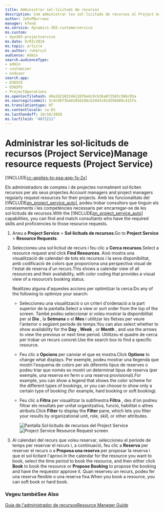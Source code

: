 ```yaml
---
title: Administrar sol·licituds de recursos
description: Com administrar les sol·licituds de recursos al Project Service
author: JohnPBurrows
manager: kfend
ms.service: dynamics-365-customerservice
ms.custom:
- dyn365-projectservice
ms.date: 8/03/2018
ms.topic: article
ms.author: ruhercul
audience: Admin
search.audienceType:
- admin
- customizer
- enduser
search.app:
- D365CE
- D365PS
- ProjectOperations
ms.openlocfilehash: 49a2d2102246126f6edc9cb36a072583c566c95a
ms.sourcegitcommit: 5c4c9bf3ba018562d6cb3443c01d550489c415fa
ms.translationtype: HT
ms.contentlocale: ca-ES
ms.lasthandoff: 10/16/2020
ms.locfileid: "4072211"
---
```

# <a name="manage-resource-requests-project-service"></a><span data-ttu-id="f2188-103">Administrar les sol·licituds de recursos (Project Service)</span><span class="sxs-lookup"><span data-stu-id="f2188-103">Manage resource requests (Project Service)</span></span>

[!INCLUDE[cc-applies-to-psa-app-1x-2x](../includes/cc-applies-to-psa-app-1x-2x.md)]

<span data-ttu-id="f2188-104">Els administradors de comptes i de projectes normalment sol·liciten recursos per als seus projectes.</span><span class="sxs-lookup"><span data-stu-id="f2188-104">Account managers and project managers regularly request resources for their projects.</span></span> <span data-ttu-id="f2188-105">Amb les funcionalitats del [!INCLUDE[pn_project_service_auto](../includes/pn-project-service-auto.md)], podeu trobar consultors que tinguin els coneixements i les competències necessaris per encarregar-se de les sol·licituds de recursos.</span><span class="sxs-lookup"><span data-stu-id="f2188-105">With the [!INCLUDE[pn_project_service_auto](../includes/pn-project-service-auto.md)] capabilities, you can find and match consultants who have the required skills and proficiencies to those resource requests.</span></span>  
  
1. <span data-ttu-id="f2188-106">Aneu a **Project Service** > **Sol·licituds de recursos**.</span><span class="sxs-lookup"><span data-stu-id="f2188-106">Go to **Project Service** > **Resource Requests**.</span></span>  
  
2. <span data-ttu-id="f2188-107">Seleccioneu una sol·licitud de recurs i feu clic a **Cerca recursos**.</span><span class="sxs-lookup"><span data-stu-id="f2188-107">Select a resource request and click **Find Resources**.</span></span> <span data-ttu-id="f2188-108">Això mostra una visualització de calendari de tots els recursos i la seva disponibilitat, amb codificació de colors que proporciona una perspectiva visual de l'estat de reserva d'un recurs.</span><span class="sxs-lookup"><span data-stu-id="f2188-108">This shows a calendar view of all resources and their availability, with color coding that provides a visual view of a resource’s booking status.</span></span>  
  
    <span data-ttu-id="f2188-109">Realitzeu alguna d'aquestes accions per optimitzar la cerca:</span><span class="sxs-lookup"><span data-stu-id="f2188-109">Do any of the following to optimize your search:</span></span>  
  
   -   <span data-ttu-id="f2188-110">Seleccioneu una visualització o un criteri d'ordenació a la part superior de la pantalla.</span><span class="sxs-lookup"><span data-stu-id="f2188-110">Select a view or sort order from the top of the screen.</span></span> <span data-ttu-id="f2188-111">També podeu seleccionar si voleu mostrar la disponibilitat per al **Dia** , la **Setmana** o el **Mes** i utilitzar les fletxes per veure l'anterior o següent període de temps.</span><span class="sxs-lookup"><span data-stu-id="f2188-111">You can also select whether to show availability for the **Day** , **Week** , or **Month** , and use the arrows to view the previous or next time period.</span></span> <span data-ttu-id="f2188-112">Utilitzeu el quadre de cerca per trobar un recurs concret.</span><span class="sxs-lookup"><span data-stu-id="f2188-112">Use the search box to find a specific resource.</span></span>  
  
   -   <span data-ttu-id="f2188-113">Feu clic a **Opcions** per canviar el que es mostra.</span><span class="sxs-lookup"><span data-stu-id="f2188-113">Click **Options** to change what displays.</span></span> <span data-ttu-id="f2188-114">Per exemple, podeu mostrar una llegenda que mostri l'esquema de colors per als diferents tipus de reserves o podeu triar que només es mostri un determinat tipus de reserva (per exemple, una reserva en ferm o una reserva provisional).</span><span class="sxs-lookup"><span data-stu-id="f2188-114">For example, you can show a legend that shows the color scheme for the different types of bookings, or you can choose to show only a certain type of booking (for example, hard booking or soft booking).</span></span>  
  
   -   <span data-ttu-id="f2188-115">Feu clic a **Filtra** per visualitzar la subfinestra **Filtra** , des d'on podreu filtrar els resultats per unitat organitzativa, funció, habilitat o altres atributs.</span><span class="sxs-lookup"><span data-stu-id="f2188-115">Click **Filter** to display the **Filter** pane, which lets you filter your results by organizational unit, role, skill, or other attributes.</span></span>  
  
       <span data-ttu-id="f2188-116">![Pantalla Sol·licituds de recursos del Project Service](../psa/media/project-service-resource-request-screen.png "Pantalla Sol·licituds de recursos del Project Service")</span><span class="sxs-lookup"><span data-stu-id="f2188-116">![Project Service Resource Request screen](../psa/media/project-service-resource-request-screen.png "Project Service Resource Request screen")</span></span>  
  
3. <span data-ttu-id="f2188-117">Al calendari del recurs que voleu reservar, seleccioneu el període de temps per reservar el recurs i, a continuació, feu clic a **Reserva** per reservar el recurs o a **Proposa una reserva** per proposar la reserva i que el sol·licitant l'aprovi.</span><span class="sxs-lookup"><span data-stu-id="f2188-117">In the calendar for the resource you want to book, select the time period to book the resource, and then either click **Book** to book the resource or **Propose Booking** to propose the booking and have the requestor approve it.</span></span> <span data-ttu-id="f2188-118">Quan reserveu un recurs, podeu fer una reserva flexible o una reserva fixa.</span><span class="sxs-lookup"><span data-stu-id="f2188-118">When you book a resource, you can soft book or hard book.</span></span>  
  
### <a name="see-also"></a><span data-ttu-id="f2188-119">Vegeu també</span><span class="sxs-lookup"><span data-stu-id="f2188-119">See Also</span></span>  
 [<span data-ttu-id="f2188-120">Guia de l'administrador de recursos</span><span class="sxs-lookup"><span data-stu-id="f2188-120">Resource Manager Guide</span></span>](../psa/resource-manager-guide.md)
